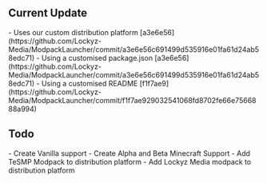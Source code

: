 <h2>Current Update</h2>
- Uses our custom distribution platform [a3e6e56](https://github.com/Lockyz-Media/ModpackLauncher/commit/a3e6e56c691499d535916e01fa61d24ab58edc71)
- Using a customised package.json  [a3e6e56](https://github.com/Lockyz-Media/ModpackLauncher/commit/a3e6e56c691499d535916e01fa61d24ab58edc71)
- Using a customised README [f1f7ae9](https://github.com/Lockyz-Media/ModpackLauncher/commit/f1f7ae929032541068fd8702fe66e7566888a994)

<h2>Todo</h2>
- Create Vanilla support
 - Create Alpha and Beta Minecraft Support
- Add TeSMP Modpack to distribution platform
- Add Lockyz Media modpack to distribution platform